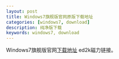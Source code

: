 ```yaml
---
layout: post
title: Windows7旗舰版官网原版下载地址
categories: [windows7, download]
description: 纯净版下载
keywords: windows7, download
---
```


Windows7旗舰版官网[下载地址](ed2k://|file|cn_windows_7_ultimate_with_sp1_x64_dvd_u_677408.iso|3420557312|B58548681854236C7939003B583A8078|/) ed2k磁力链接。
